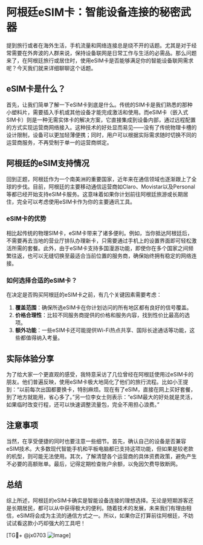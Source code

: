# 阿根廷eSIM卡：智能设备连接的秘密武器

提到旅行或者在海外生活，手机流量和网络连接总是绕不开的话题。尤其是对于经常需要在外奔波的人群来说，保持设备联网是日常工作与生活的必需品。那么问题来了，在阿根廷旅行或居住时，使用eSIM卡是否能够满足你的智能设备联网需求呢？今天我们就来详细聊聊这个话题。

## eSIM卡是什么？

首先，让我们简单了解一下eSIM卡到底是什么。传统的SIM卡是我们熟悉的那种小塑料片，需要插入手机或其他设备才能完成激活和使用。而eSIM卡（嵌入式SIM卡）则是一种无需实体卡的解决方案，它直接集成到设备内部，通过远程配置的方式实现运营商网络接入。这种技术的好处显而易见——没有了传统物理卡槽的设计限制，设备可以更加轻薄便携；同时，用户可以根据实际需求随时切换不同的运营商服务，不再受制于单一的运营商绑定。

## 阿根廷的eSIM支持情况

回到正题，阿根廷作为一个南美洲的重要国家，近年来在通信领域也逐渐跟上了全球的步伐。目前，阿根廷的主要移动通信运营商如Claro、Movistar以及Personal等都已经开始支持eSIM卡服务。这意味着如果你计划前往阿根廷旅游或长期居住，完全可以考虑使用eSIM卡作为你的主要通讯工具。

### eSIM卡的优势

相比起传统的物理SIM卡，eSIM卡带来了诸多便利。例如，当你抵达阿根廷后，不需要再去当地的营业厅排队办理新卡，只需要通过手机上的设置界面即可轻松激活所需的套餐。此外，由于eSIM卡支持多国漫游功能，即使你在多个国家之间频繁往返，也可以无缝切换至最适合当前位置的服务商，确保始终拥有稳定的网络连接。

### 如何选择合适的eSIM卡？

在决定是否购买阿根廷的eSIM卡之前，有几个关键因素需要考虑：

1. **覆盖范围**：确保所选eSIM卡在你计划访问的所有地区都有良好的信号覆盖。
2. **价格合理性**：比较不同服务商提供的价格和服务内容，找到性价比最高的选项。
3. **额外功能**：一些eSIM卡还可能提供Wi-Fi热点共享、国际长途通话等功能，这些都值得纳入考量。

## 实际体验分享

为了给大家一个更直观的感受，我特意采访了几位曾经在阿根廷使用过eSIM卡的朋友。他们普遍反映，使用eSIM卡极大地简化了他们的旅行流程。比如小王提到：“以前每次出国都要换卡，特别麻烦。现在有了eSIM，直接在网上买好套餐，到了地方就能用，省心多了。”另一位李女士则表示：“eSIM最大的好处就是灵活，如果临时改变行程，还可以快速调整流量包，完全不用担心浪费。”

## 注意事项

当然，在享受便捷的同时也要注意一些细节。首先，确认自己的设备是否兼容eSIM技术。大多数现代智能手机和平板电脑都已支持这项功能，但如果是较老款的机型，则可能无法使用。其次，了解清楚各个运营商的具体资费政策，避免产生不必要的高额账单。最后，记得定期检查账户余额，以免因欠费导致断网。

## 总结

综上所述，阿根廷的eSIM卡确实是智能设备连接的理想选择。无论是短期游客还是长期居民，都可以从中获得极大的便利。随着技术的发展，未来我们有理由相信，eSIM将会成为主流的通信方式之一。所以，如果你正打算前往阿根廷，不妨试试看这款小巧却强大的工具吧！

[TG💪+ @jx0703 ![Image](https://github.com/user-attachments/assets/dbca1d08-cadb-493c-b0ec-ad6f7a83f270)]